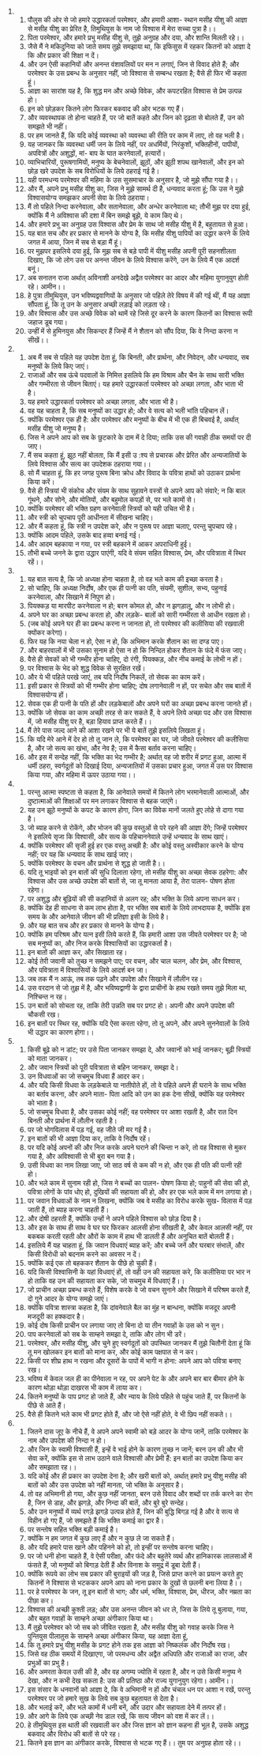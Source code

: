 <ol>
  <li>
    <ol>
      <li>पौलुस की ओर से जो हमारे उद्धारकर्ता परमेश्वर, और हमारी आशा- स्थान मसीह यीशु की आज्ञा से मसीह यीशु का प्रेरित है, तिमुथियुस के नाम जो विश्वास में मेरा सच्चा पुत्रा है।।</li>
      <li>पिता परमेश्वर, और हमारे प्रभु मसीह यीशु से, तुझे अनुग्रह और दया, और शान्ति मिलती रहे।।</li>
      <li>जैसे मैं ने मकिदुनिया को जाते समय तुझे समझाया था, कि इफिसुस में रहकर कितनों को आज्ञा दे कि और प्रकार की शिक्षा न दें।</li>
      <li>और उन ऐसी कहानियों और अनन्त वंशावलियों पर मन न लगाएं, जिन से विवाद होते हैं; और परमेश्वर के उस प्रबन्ध के अनुसार नहीं, जो विश्वास से सम्बन्ध रखता है; वैसे ही फिर भी कहता हूं।</li>
      <li>आज्ञा का सारांश यह है, कि शुद्ध मन और अच्छे विवेक, और कपटरहित विश्वास से प्रेम उत्पन्न हो।</li>
      <li>इन को छोड़कर कितने लोग फिरकर बकवाद की ओर भटक गए हैं।</li>
      <li>और व्यवस्थापक तो होना चाहते हैं, पर जो बातें कहते और जिन को दृढ़ता से बोलते हैं, उन को समझते भी नहीं।</li>
      <li>पर हम जानते हैं, कि यदि कोई व्यवस्था को व्यवस्था की रीति पर काम में लाए, तो वह भली है।</li>
      <li>यह जानकर कि व्यवस्था धर्मी जन के लिये नहीं, पर अधर्मियों, निरंकुशों, भक्तिहीनों, पापीयों, अपवित्रों और अशुद्धों, मां- बाप के घात करनेवालों, हत्यारों।</li>
      <li>व्याभिचारियों, पुरूषगामियों, मनुष्य के बेचनेवालों, झूठों, और झूठी शपथ खानेवालों, और इन को छोड़ खरे उपदेश के सब विरोधियों के लिये ठहराई गई है।</li>
      <li>यही परमधन्य परमेश्वर की महिमा के उस सुसमाचार के अनुसार है, जो मुझे सौंपा गया है।।</li>
      <li>और मैं, अपने प्रभु मसीह यीशु का, जिस ने मुझे सामर्थ दी है, धन्यवाद करता हूं; कि उस ने मुझे विश्वासयोग्य समझकर अपनी सेवा के लिये ठहराया।</li>
      <li>मैं तो पहिले निन्दा करनेवाला, और सतानेवाला, और अन्धेर करनेवाला था; तौभी मुझ पर दया हुई, क्योंकि मैं ने अविश्वास की दशा में बिन समझे बूझे, ये काम किए थे।</li>
      <li>और हमारे प्रभु का अनुग्रह उस विश्वास और प्रेम के साथ जो मसीह यीशु में है, बहुतायत से हुआ।</li>
      <li>यह बात सच और हर प्रकार से मानने के योग्य है, कि मसीह यीशु पापियों का उद्धार करने के लिये जगत में आया, जिन में सब से बड़ा मैं हूं।</li>
      <li>पर मुझपर इसलिये दया हुई, कि मुझ सब से बड़े पापी में यीशु मसीह अपनी पूरी सहनशीलता दिखाए, कि जो लोग उस पर अनन्त जीवन के लिये विश्वास करेंगे, उन के लिये मैं एक आदर्श बनूं।</li>
      <li>अब सनातन राजा अर्थात् अविनाशी अनदेखे अद्वैत परमेश्वर का आदर और महिमा युगानुयुग होती रहे। आमीन।।</li>
      <li>हे पुत्रा तीमुथियुस, उन भविष्यद्ववाणियों के अनुसार जो पहिले तेरे विषय में की गई थीं, मैं यह आज्ञा सौंपता हूं, कि तू उन के अनुसार अच्छी लड़ाई को लड़ता रहे।</li>
      <li>और विश्वास और उस अच्छे विवेक को थामें रहे जिसे दूर करने के कारण कितनों का विश्वास रूपी जहाज डूब गया।</li>
      <li>उन्हीं में से हुमिनयुस और सिकन्दर हैं जिन्हें मैं ने शैतान को सौंप दिया, कि वे निन्दा करना न सीखें।।</li>
    </ol>
  </li>
  <li>
    <ol>
      <li>अब मैं सब से पहिले यह उपदेश देता हूं, कि बिनती, और प्रार्थना, और निवेदन, और धन्यवाद, सब मनुष्यों के लिये किए जाएं।</li>
      <li>राजाओं और सब ऊंचे पदवालों के निमित्त इसलिये कि हम विश्राम और चैन के साथ सारी भक्ति और गम्भीरता से जीवन बिताएं। यह हमारे उद्धारकर्ता परमेश्वर को अच्छा लगता, और भाता भी है।</li>
      <li>यह हमारे उद्धारकर्ता परमेश्वर को अच्छा लगता, और भाता भी है।</li>
      <li>वह यह चाहता है, कि सब मनुष्यों का उद्धार हो; और वे सत्य को भली भांति पहिचान लें।</li>
      <li>क्योंकि परमेश्वर एक ही है: और परमेश्वर और मनुष्यों के बीच में भी एक ही बिचवई है, अर्थात् मसीह यीशु जो मनुष्य है।</li>
      <li>जिस ने अपने आप को सब के छुटकारे के दाम में दे दिया; ताकि उस की गवाही ठीक समयों पर दी जाए।</li>
      <li>मैं सच कहता हूं, झूठ नहीं बोलता, कि मैं इसी उ :श्य से प्रचारक और प्रेरित और अन्यजातियों के लिये विश्वास और सत्य का उपदेशक ठहराया गया।।</li>
      <li>सो मैं चाहता हूं, कि हर जगह पुरूष बिना क्रोध और विवाद के पवित्रा हाथों को उठाकर प्रार्थना किया करें।</li>
      <li>वैसे ही स्त्रियां भी संकोच और संयम के साथ सुहावने वस्त्रों से अपने आप को संवारे; न कि बाल गूंथने, और सोने, और मोतियों, और बहुमोल कपड़ों से, पर भले कामों से।</li>
      <li>क्योंकि परमेश्वर की भक्ति ग्रहण करनेवाली स्त्रियों को यही उचित भी है।</li>
      <li>और स्त्री को चुपचाप पूरी आधीनता में सीखना चाहिए।</li>
      <li>और मैं कहता हूं, कि स्त्री न उपदेश करे, और न पुरूष पर आज्ञा चलाए, परन्तु चुपचाप रहे।</li>
      <li>क्योंकि आदम पहिले, उसके बाद हव्वा बनाई गई।</li>
      <li>और आदम बहकाया न गया, पर स्त्री बहकाने में आकर अपराधिनी हुई।</li>
      <li>तौभी बच्चे जनने के द्वारा उद्धार पाएंगी, यदि वे संयम सहित विश्वास, प्रेम, और पवित्राता में स्थिर रहें।।</li>
    </ol>
  </li>
  <li>
    <ol>
      <li>यह बात सत्य है, कि जो अध्यक्ष होना चाहता है, तो वह भले काम की इच्छा करता है।</li>
      <li>सो चाहिए, कि अध्यक्ष निर्दोष, और एक ही पत्नी का पति, संयमी, सुशील, सभ्य, पहुनाई करनेवाला, और सिखाने में निपुण हो।</li>
      <li>पियक्कड़ या मारपीट करनेवाला न हो; बरन कोमल हो, और न झगड़ालू, और न लोभी हो।</li>
      <li>अपने घर का अच्छा प्रबन्ध करता हो, और लड़के- बालों को सारी गम्भीरता से आधीन रखता हो।</li>
      <li>(जब कोई अपने घर ही का प्रबन्ध करना न जानता हो, तो परमेश्वर की कलीसिया की रखवाली क्योंकर करेगा)।</li>
      <li>फिर यह कि नया चेला न हो, ऐसा न हो, कि अभिमान करके शैतान का सा दण्ड पाए।</li>
      <li>और बाहरवालों में भी उसका सुनाम हो ऐसा न हो कि निन्दित होकर शैतान के फंदे में फंस जाए।</li>
      <li>वैसे ही सेवकों को भी गम्भीर होना चाहिए, दो रंगी, पियक्कड़, और नीच कमाई के लोभी न हों।</li>
      <li>पर विश्वास के भेद को शुद्ध विवेक से सुरक्षित रखें।</li>
      <li>और ये भी पहिले परखे जाएं, तब यदि निर्दोष निकलें, तो सेवक का काम करें।</li>
      <li>इसी प्रकार से स्त्रियों को भी गम्भीर होना चाहिए; दोष लगानेवाली न हों, पर सचेत और सब बातों में विश्वासयोग्य हों।</li>
      <li>सेवक एक ही पत्नी के पति हों और लड़केबालों और अपने घरों का अच्छा प्रबन्ध करना जानते हों।</li>
      <li>क्योंकि जो सेवक का काम अच्छी तरह से कर सकते हैं, वे अपने लिये अच्छा पद और उस विश्वास में, जो मसीह यीशु पर है, बड़ा हियाव प्राप्त करते हैं।।</li>
      <li>मैं तेरे पास जल्द आने की आशा रखने पर भी ये बातें तुझे इसलिये लिखता हूं।</li>
      <li>कि यदि मेरे आने में देर हो तो तू जान ले, कि परमेश्वर का घर, जो जीवते परमेश्वर की कलीसिया है, और जो सत्य का खंभा, और नेव है; उस में कैसा बर्ताव करना चाहिए।</li>
      <li>और इस में सन्देह नहीं, कि भक्ति का भेद गम्भीर है; अर्थात् वह जो शरीर में प्रगट हुआ, आत्मा में धर्मी ठहरा, स्वर्गदूतों को दिखाई दिया, अन्यजातियों में उसका प्रचार हुआ, जगत में उस पर विश्वास किया गया, और महिमा में ऊपर उठाया गया।।</li>
    </ol>
  </li>
  <li>
    <ol>
      <li>परन्तु आत्मा स्पष्टता से कहता है, कि आनेवाले समयों में कितने लोग भरमानेवाली आत्माओं, और दुष्टात्माओं की शिक्षाओं पर मन लगाकर विश्वास से बहक जाएंगे।</li>
      <li>यह उन झूठे मनुष्यों के कपट के कारण होगा, जिन का विवेक मानों जलते हुए लोहे से दागा गया है।</li>
      <li>जो ब्याह करने से रोकेंगे, और भोजन की कुछ वस्तुओं से परे रहने की आज्ञा देंगे; जिन्हें परमेश्वर ने इसलिये सृजा कि विश्वासी, और सत्य के पहिचाननेवाले उन्हें धन्यवाद के साथ खाएं।</li>
      <li>क्योंकि परमेश्वर की सृजी हुई हर एक वस्तु अच्छी है: और कोई वस्तु अस्वीकार करने के योग्य नहीं; पर यह कि धन्यवाद के साथ खाई जाए।</li>
      <li>क्योंकि परमेश्वर के वचन और प्रार्थना से शुद्ध हो जाती है।।</li>
      <li>यदि तू भाइयों को इन बातों की सुधि दिलाता रहेगा, तो मसीह यीशु का अच्छा सेवक ठहरेगा: और विश्वास और उस अच्छे उपदेश की बातों से, जा तू मानता आया है, तेरा पालन- पोषण होता रहेगा।</li>
      <li>पर अशुद्ध और बूढ़ियों की सी कहानियों से अलग रह; और भक्ति के लिये अपना साधन कर।</li>
      <li>क्योंकि देह ही साधना से कम लाभ होता है, पर भक्ति सब बातों के लिये लाभदायक है, क्योंकि इस समय के और आनेवाले जीवन की भी प्रतिज्ञा इसी के लिये है।</li>
      <li>और यह बात सच और हर प्रकार से मानने के योग्य है।</li>
      <li>क्योंकि हम परिश्रम और यत्न इसी लिये करते हैं, कि हमारी आशा उस जीवते परमेश्वर पर है; जो सब मनुष्यों का, और निज करके विश्वासियों का उद्धारकर्ता है।</li>
      <li>इन बातों की आज्ञा कर, और सिखाता रह।</li>
      <li>कोई तेरी जवानी को तुच्छ न समझने पाए; पर वचन, और चाल चलन, और प्रेम, और विश्वास, और पवित्राता में विश्वासियों के लिये आदर्श बन जा।</li>
      <li>जब तक मैं न आऊं, तब तक पढ़ने और उपदेश और सिखाने में लौलीन रह।</li>
      <li>उस वरदान से जो तुझ में है, और भविष्यद्वाणी के द्वारा प्राचीनों के हाथ रखते समय तुझे मिला था, निश्चिन्त न रह।</li>
      <li>उन बातों को सोचता रह, ताकि तेरी उन्नति सब पर प्रगट हो। अपनी और अपने उपदेश की चौकसी रख।</li>
      <li>इन बातों पर स्थिर रह, क्योंकि यदि ऐसा करता रहेगा, तो तू अपने, और अपने सुननेवालों के लिये भी उद्धार का कारण होगा।।</li>
    </ol>
  </li>
  <li>
    <ol>
      <li>किसी बूढ़े को न डांट; पर उसे पिता जानकर समझा दे, और जवानों को भाई जानकर; बूढ़ी स्त्रियों को माता जानकर।</li>
      <li>और जवान स्त्रियों को पूरी पवित्राता से बहिन जानकर, समझा दे।</li>
      <li>उन विधवाओं का जो सचमुच विधवा हैं आदर कर।</li>
      <li>और यदि किसी विधवा के लड़केबाले या नातीपोते हों, तो वे पहिले अपने ही घराने के साथ भक्ति का बर्ताव करना, और अपने माता- पिता आदि को उन का हक देना सीखें, क्योंकि यह परमेश्वर को भाता है।</li>
      <li>जो सचमुच विधवा है, और उसका कोई नहीं; वह परमेश्वर पर आशा रखती है, और रात दिन बिनती और प्रार्थना में लौलीन रहती है।</li>
      <li>पर जो भोगविलास में पड़ गई, वह जीते जी मर गई है।</li>
      <li>इन बातों की भी आज्ञा दिया कर, ताकि वे निर्दोष रहें।</li>
      <li>पर यदि कोई अपनों की और निज करके अपने घराने की चिन्ता न करे, तो वह विश्वास से मुकर गया है, और अविश्वासी से भी बुरा बन गया है।</li>
      <li>उसी विधवा का नाम लिखा जाए, जो साठ वर्ष से कम की न हो, और एक ही पति की पत्नी रही हो।</li>
      <li>और भले काम में सुनाम रही हो, जिस ने बच्चों का पालन- पोषण किया हो; पाहुनों की सेवा की हो, पवित्रा लोगों के पांव धोए हो, दुखियों की सहायता की हो, और हर एक भले काम में मन लगाया हो।</li>
      <li>पर जवान विधवाओं के नाम न लिखना, क्योंकि जब वे मसीह का विरोध करके सुख- विलास में पड़ जाती हैं, तो ब्याह करना चाहती हैं।</li>
      <li>और दोषी ठहरती हैं, क्योंकि उन्हों ने अपने पहिले विश्वास को छोड़ दिया है।</li>
      <li>और इस के साथ ही साथ वे घर घर फिरकर आलसी होना सीखती है, और केवल आलसी नहीं, पर बकबक करती रहती और औरों के काम में हाथ भी डालती हैं और अनुचित बातें बोलती हैं।</li>
      <li>इसलिये मैं यह चाहता हूं, कि जवान विधवाएं ब्याह करें; और बच्चे जनें और घरबार संभालें, और किसी विरोधी को बदनाम करने का अवसर न दें।</li>
      <li>क्योंकि कई एक तो बहककर शैतान के पीछे हो चुकी हैं।</li>
      <li>यदि किसी विश्वासिनी के यहां विधवाएं हों, तो वही उन की सहायता करे, कि कलीसिया पर भार न हो ताकि वह उन की सहायता कर सके, जो सचमुच में विधवाएं हैं।।</li>
      <li>जो प्राचीन अच्छा प्रबन्ध करते हैं, विशेष करके वे जो वचन सुनाने और सिखाने में परिश्रम करते हैं, दो गुने आदर के योग्य समझे जाएं।</li>
      <li>क्योंकि पवित्रा शास्त्रा कहता है, कि दांवनेवाले बैल का मुंह न बान्धना, क्योंकि मजदूर अपनी मजदूरी का हक्कदार है।</li>
      <li>कोई दोष किसी प्राचीन पर लगाया जाए तो बिना दो या तीन गवाहों के उस को न सुन।</li>
      <li>पाप करनेवालों को सब के साम्हने समझा दे, ताकि और लोग भी डरें।</li>
      <li>परमेश्वर, और मसीह यीशु, और चुने हुए स्वर्गदूतों को उपस्थित जानकर मैं तुझे चितौनी देता हूं कि तू मन खोलकर इन बातों को माना कर, और कोई काम पक्षपात से न कर।</li>
      <li>किसी पर शीघ्र हाथ न रखना और दूसरों के पापों में भागी न होना: अपने आप को पवित्रा बनाए रख।</li>
      <li>भविष्य में केवल जल ही का पीनेवाला न रह, पर अपने पेट के और अपने बार बार बीमार होने के कारण थोड़ा थोड़ा दाखरस भी काम में लाया कर।</li>
      <li>कितने मनुष्यों के पाप प्रगट हो जाते हैं, और न्याय के लिये पहिले से पहुंच जाते हैं, पर कितनों के पीछे से आते हैं।</li>
      <li>वैसे ही कितने भले काम भी प्रगट होते हैं, और जो ऐसे नहीं होते, वे भी छिप नहीं सकते।।</li>
    </ol>
  </li>
  <li>
    <ol>
      <li>जितने दास जूए के नीचे हैं, वे अपने अपने स्वामी को बड़े आदर के योग्य जानें, ताकि परमेश्वर के नाम और उपदेश की निन्दा न हो।</li>
      <li>और जिन के स्वामी विश्वासी हैं, इन्हें वे भाई होने के कारण तुच्छ न जानें; बरन उन की और भी सेवा करें, क्योंकि इस से लाभ उठाने वाले विश्वासी और प्रेमी हैं: इन बातों का उपदेश किया कर और समझाता रह।।</li>
      <li>यदि कोई और ही प्रकार का उपदेश देना है; और खरी बातों को, अर्थात् हमारे प्रभु यीशु मसीह की बातों को और उस उपदेश को नहीं मानता, जो भक्ति के अनुसार है।</li>
      <li>तो वह अभिमानी हो गया, और कुछ नहीं जानता, बरन उसे विवाद और शब्दों पर तर्क करने का रोग है, जिन से डाह, और झगड़े, और निन्दा की बातें, और बुरे बुरे सन्देह।</li>
      <li>और उन मनुष्यों में व्यर्थ रगड़े झगड़े उत्पन्न होते हैं, जिन की बुद्धि बिगड़ गई है और वे सत्य से विहीन हो गए हैं, जो समझते हैं कि भक्ति कमाई का द्वार है।</li>
      <li>पर सन्तोष सहित भक्ति बड़ी कमाई है।</li>
      <li>क्योंकि न हम जगत में कुछ लाए हैं और न कुछ ले जा सकते हैं।</li>
      <li>और यदि हमारे पास खाने और पहिनने को हो, तो इन्हीं पर सन्तोष करना चाहिए।</li>
      <li>पर जो धनी होना चाहते हैं, वे ऐसी परीक्षा, और फंदे और बहुतेरे व्यर्थ और हानिकारक लालसाओं में फंसते हैं, जो मनुष्यों को बिगाड़ देती हैं और विनाश के समुद्र में डूबा देती हैं।</li>
      <li>क्योंकि रूपये का लोभ सब प्रकार की बुराइयों की जड़ है, जिसे प्राप्त करने का प्रयत्न करते हुए कितनों ने विश्वास से भटककर अपने आप को नाना प्रकार के दुखों से छलनी बना लिया है।।</li>
      <li>पर हे परमेश्वर के जन, तू इन बातों से भाग; और धर्म, भक्ति, विश्वास, प्रेम, धीरज, और नम्रता का पीछा कर।</li>
      <li>विश्वास की अच्छी कुश्ती लड़; और उस अनन्त जीवन को धर ले, जिस के लिये तू बुलाया, गया, और बहुत गवाहों के साम्हने अच्छा अंगीकार किया था।</li>
      <li>मैं तुझे परमेश्वर को जो सब को जीवित रखता है, और मसीह यीशु को गवाह करके जिस ने पुन्तियुस पीलातुस के साम्हने अच्छा अंगीकार किया, यह आज्ञा देता हूं,</li>
      <li>कि तू हमारे प्रभु यीशु मसीह के प्रगट होने तक इस आज्ञा को निष्कलंक और निर्दोष रख।</li>
      <li>जिसे वह ठीक समयों में दिखाएगा, जो परमधन्य और अद्वैत अधिपति और राजाओं का राजा, और प्रभुओं का प्रभु है।</li>
      <li>और अमरता केवल उसी की है, और वह अगम्य ज्योति में रहता है, और न उसे किसी मनुष्य ने देखा, और न कभी देख सकता है: उस की प्रतिष्ठा और राज्य युगानुयुग रहेगा। आमीन।।</li>
      <li>इस संसार के धनवानों को आज्ञा दे, कि वे अभिमानी न हों और चंचल धन पर आशा न रखें, परन्तु परमेश्वर पर जो हमारे सुख के लिये सब कुछ बहुतायत से देता है।</li>
      <li>और भलाई करें, और भले कामों में धनी बनें, और उदार और सहायता देने में तत्पर हों।</li>
      <li>और आगे के लिये एक अच्छी नेव डाल रखें, कि सत्य जीवन को वश में कर लें।।</li>
      <li>हे तीमुथियुस इस थाती की रखवाली कर और जिस ज्ञान को ज्ञान कहना ही भूल है, उसके अशुद्ध बकवाद और विरोध की बातों से परे रह।</li>
      <li>कितने इस ज्ञान का अंगीकार करके, विश्वास से भटक गए हैं।। तुम पर अनुग्रह होता रहे।।</li>
    </ol>
  </li>
</ol>